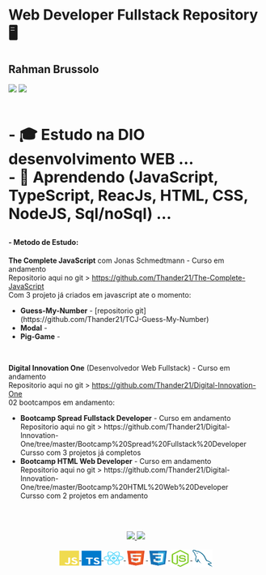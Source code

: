<body>
<h1>Web Developer Fullstack Repository 🖥️</h1>
<h2>Rahman Brussolo</h2>

<div> 
  <a href = "mailto:rahman13@gmail.com"><img src="https://img.shields.io/badge/Gmail-D14836?style=for-the-badge&logo=gmail&logoColor=white" target="_blank"></a>
  <a href="https://www.linkedin.com/in/rahman-brussolo/" target="_blank"><img src="https://img.shields.io/badge/-LinkedIn-%230077B5?style=for-the-badge&logo=linkedin&logoColor=white" target="_blank"></a>  
</div>

<br/>

 <h3 style="font-size: 30px">
        - 🎓 Estudo na DIO desenvolvimento WEB ...<br />
        - 🧠 Aprendendo (JavaScript, TypeScript, ReacJs, HTML, CSS, NodeJS, Sql/noSql) ...<br />
 </h3>
 
 <h4>- Metodo de Estudo:</h4>
 
<span><strong>The Complete JavaScript</strong> com Jonas Schmedtmann - Curso em andamento<br/>
Repositorio aqui no git > https://github.com/Thander21/The-Complete-JavaScript<br/> 
Com 3 projeto já criados em javascript ate o momento:</span>
<ul>
  <li>
    <strong>Guess-My-Number</strong> - [repositorio git](https://github.com/Thander21/TCJ-Guess-My-Number)
  </li>
  <li>
    <strong>Modal</strong> - <https://github.com/Thander21/TCJ-Modal>
  </li>
  <li>
    <strong>Pig-Game</strong> - <https://github.com/Thander21/TCJ-Pig-Game>
  </li>
 </ul>  <br/>
  
<span><strong>Digital Innovation One</strong> (Desenvolvedor Web Fullstack) - Curso em andamento<br/>
Repositorio aqui no git > https://github.com/Thander21/Digital-Innovation-One<br/>
02 bootcampos em andamento:</span>
<ul>
  <li>
<strong>Bootcamp Spread Fullstack Developer</strong> - Curso em andamento<br/>
Repositorio aqui no git > https://github.com/Thander21/Digital-Innovation-One/tree/master/Bootcamp%20Spread%20Fullstack%20Developer<br/>
Cursso com 3 projetos já completos
  </li>
  <li>
  <strong>Bootcamp HTML Web Developer</strong> - Curso em andamento<br/>
Repositorio aqui no git > https://github.com/Thander21/Digital-Innovation-One/tree/master/Bootcamp%20HTML%20Web%20Developer<br/>
Cursso com 2 projetos em andamento
  </li>
</ul>
  
<br/><br/>

<div align="center">
  <a href="https://github.com/Thander21">
  <img height="180em" src="https://github-readme-stats.vercel.app/api?username=Thander21&show_icons=true&theme=dracula&include_all_commits=true&count_private=true"/>
  <img height="180em" src="https://github-readme-stats.vercel.app/api/top-langs/?username=Thander21&layout=compact&langs_count=7&theme=dracula"/>
    <div style="display: inline_block"><br>
  <img align="center" alt="RahmanBrussolo-Js" height="30" width="40" src="https://raw.githubusercontent.com/devicons/devicon/master/icons/javascript/javascript-plain.svg">
  <img align="center" alt="RahmanBrussolo-Ts" height="30" width="40" src="https://raw.githubusercontent.com/devicons/devicon/master/icons/typescript/typescript-plain.svg">
  <img align="center" alt="RahmanBrussolo-React" height="30" width="40" src="https://raw.githubusercontent.com/devicons/devicon/master/icons/react/react-original.svg">
  <img align="center" alt="RahmanBrussolo-HTML" height="30" width="40" src="https://raw.githubusercontent.com/devicons/devicon/master/icons/html5/html5-original.svg">
  <img align="center" alt="RahmanBrussolo-CSS" height="30" width="40" src="https://raw.githubusercontent.com/devicons/devicon/master/icons/css3/css3-original.svg">
  <img align="center" alt="RahmanBrussolo-NodeJs" height="35" width="40" src="https://github.com/devicons/devicon/blob/master/icons/nodejs/nodejs-plain.svg">
  <img align="center" alt="RahmanBrussolo-mySql" height="35" width="40" src="https://github.com/devicons/devicon/blob/master/icons/mysql/mysql-original.svg">    
      
</div>
</body>
